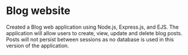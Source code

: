# Blog website

Created a Blog web application using Node.js, Express.js, and EJS. The application will allow users to create, view, update and delete blog posts. Posts will not persist between sessions as no database is used in this version of the application.
